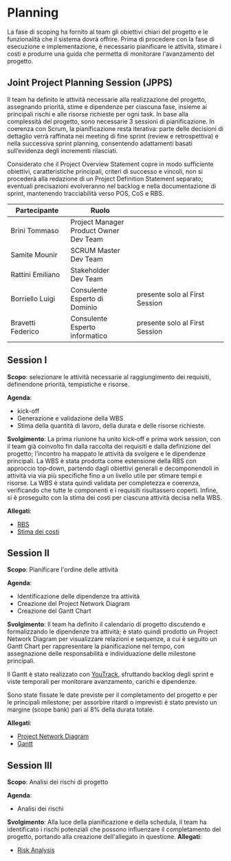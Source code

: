 # Planning
La fase di scoping ha fornito al team gli obiettivi chiari del progetto e le funzionalità che il sistema dovrà offrire.
Prima di procedere con la fase di esecuzione e implementazione, è necessario pianificare le attività, stimare i costi e produrre una guida che permetta di monitorare l'avanzamento del progetto.

## Joint Project Planning Session (JPPS)
Il team ha definito le attività necessarie alla realizzazione del progetto, assegnando priorità, stime e dipendenze per ciascuna fase, insieme ai principali rischi e alle risorse richieste per ogni task. In base alla complessità del progetto, sono necessarie 3 sessioni di pianificazione. In coerenza con Scrum, la pianificazione resta iterativa: parte delle decisioni di dettaglio verrà raffinata nei meeting di fine sprint (review e retrospettiva) e nella successiva sprint planning, consentendo adattamenti basati sull’evidenza degli incrementi rilasciati.

Considerato che il Project Overview Statement copre in modo sufficiente obiettivi, caratteristiche principali, criteri di successo e vincoli, non si procederà alla redazione di un Project Definition Statement separato; eventuali precisazioni evolveranno nel backlog e nella documentazione di sprint, mantenendo tracciabilità verso POS, CoS e RBS.

| Partecipante      | Ruolo         |    |
| ------------      | -----         | -- |
| Brini Tommaso     | Project Manager <br> Product Owner <br> Dev Team ||
| Samite Mounir     | SCRUM Master <br> Dev Team  ||
| Rattini Emiliano  | Stakeholder <br> Dev Team   ||
| Borriello Luigi   | Consulente <br> Esperto di Dominio | presente solo al First Session  |
| Bravetti Federico | Consulente <br> Esperto informatico | presente solo al First Session |

## Session I

**Scopo**: selezionare le attività necessarie al raggiungimento dei requisiti, definendone priorità, tempistiche e risorse.

**Agenda**: 
- kick-off
- Generazione e validazione della WBS
- Stima della quantità di lavoro, della durata e delle risorse richieste.

**Svolgimento**:
La prima riunione ha unito kick‑off e prima work session, con il team già coinvolto fin dalla raccolta dei requisiti e dalla definizione del progetto; l’incontro ha mappato le attività da svolgere e le dipendenze principali. La WBS è stata prodotta come estensione della RBS con approccio top‑down, partendo dagli obiettivi generali e decomponendoli in attività via via più specifiche fino a un livello utile per stimare tempi e risorse. La WBS è stata quindi validata per completezza e coerenza, verificando che tutte le componenti e i requisiti risultassero coperti.
Infine, si è proseguito con la stima dei costi per ciascuna attività decisa nella WBS.

**Allegati**:
- [RBS](allegati/08-WBS.md)
- [Stima dei costi](allegati/09-StimaCosti.md)

## Session II
**Scopo**: Pianificare l'ordine delle attività

**Agenda**: 
- Identificazione delle dipendenze tra attività
- Creazione del Project Network Diagram
- Creazione del Gantt Chart

**Svolgimento**:
Il team ha definito il calendario di progetto discutendo e formalizzando le dipendenze tra attività; è stato quindi prodotto un Project Network Diagram per visualizzare relazioni e sequenze, a cui è seguito un Gantt Chart per rappresentare la pianificazione nel tempo, con assegnazione delle responsabilità e individuazione delle milestone principali.

Il Gantt è stato realizzato con [YouTrack](https://www.jetbrains.com/youtrack/), sfruttando backlog degli sprint e viste temporali per monitorare avanzamento, carichi e dipendenze.

Sono state fissate le date previste per il completamento del progetto e per le principali milestone; per assorbire ritardi o imprevisti è stato previsto un margine (scope bank) pari al 8% della durata totale.

**Allegati**:
- [Project Network Diagram](allegati/10-PND.md)
- [Gantt](allegati/11-Gantt.md)

## Session III
**Scopo**: Analisi dei rischi di progetto

**Agenda**: 
- Analisi dei rischi

**Svolgimento**:
Alla luce della pianificazione e della schedula, il team ha identificato i rischi potenziali che possono influenzare il completamento del progetto, portando alla creazione dell'allegato in questione.
**Allegati**:
- [Risk Analysis](allegati/07-RiskAnalysis)